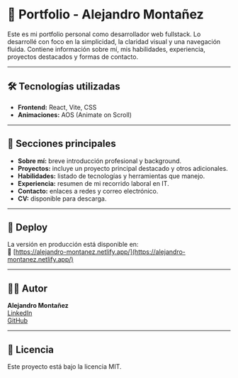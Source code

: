 # 💼 Portfolio - Alejandro Montañez

Este es mi portfolio personal como desarrollador web fullstack. Lo desarrollé con foco en la simplicidad, la claridad visual y una navegación fluida. Contiene información sobre mí, mis habilidades, experiencia, proyectos destacados y formas de contacto.

---

## 🛠 Tecnologías utilizadas

- **Frontend:** React, Vite, CSS
- **Animaciones:** AOS (Animate on Scroll)

---

## 📌 Secciones principales

- **Sobre mí:** breve introducción profesional y background.
- **Proyectos:** incluye un proyecto principal destacado y otros adicionales.
- **Habilidades:** listado de tecnologías y herramientas que manejo.
- **Experiencia:** resumen de mi recorrido laboral en IT.
- **Contacto:** enlaces a redes y correo electrónico.
- **CV:** disponible para descarga.

---

## 🚀 Deploy

La versión en producción está disponible en:  
🔗 [https://alejandro-montanez.netlify.app/](https://alejandro-montanez.netlify.app/)

---

## 🧑‍💻 Autor

**Alejandro Montañez**  
[LinkedIn](https://www.linkedin.com/in/alejandro-montanez/)  
[GitHub](https://github.com/alemontanez)

---

## 📄 Licencia

Este proyecto está bajo la licencia MIT.
